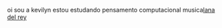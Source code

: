 oi sou a kevilyn estou estudando pensamento computacional
musica[lana del rey](https://www.youtube.com/watch?v=DCYmJDO2_IE)
<!---
keh2712/keh2712 is a ✨ special ✨ repository because its `README.md` (this file) appears on your GitHub profile.
You can click the Preview link to take a look at your changes.
--->
